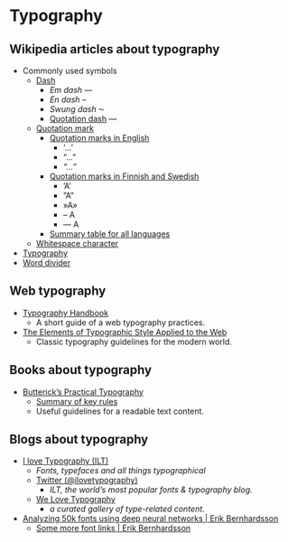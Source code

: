 # Typography



## Wikipedia articles about typography

- Commonly used symbols
  - [Dash](https://en.wikipedia.org/wiki/Dash)
    - _Em dash_ —
    - _En dash_ –
    - _Swung dash_ ⁓
    - [Quotation dash](https://en.wikipedia.org/wiki/Quotation_mark#Quotation_dash) ―
  - [Quotation mark](https://en.wikipedia.org/wiki/Quotation_mark)
    - [Quotation marks in English](https://en.wikipedia.org/wiki/Quotation_mark#Quotation_marks_in_English)
      - ‘…’
      - “…”
      - _“…”_
    - [Quotation marks in Finnish and Swedish](https://en.wikipedia.org/wiki/Quotation_mark#Finnish_and_Swedish)
      - ’A’
      - ”A”
      - »A»
      - – A
      - ― A
    - [Summary table for all languages](https://en.wikipedia.org/wiki/Quotation_mark#Summary_table_for_all_languages)
  - [Whitespace character](https://en.wikipedia.org/wiki/Whitespace_character)
- [Typography](https://en.wikipedia.org/wiki/Typography)
- [Word divider](https://en.wikipedia.org/wiki/Word_divider)


## Web typography

- [Typography Handbook](http://typographyhandbook.com/)
  - A short guide of a web typography practices.
- [The Elements of Typographic Style Applied to the Web](http://webtypography.net/toc)
  - Classic typography guidelines for the modern world.


## Books about typography

- [Butterick’s Practical Typography](http://practicaltypography.com/)
  - [Summary of key rules](http://practicaltypography.com/summary-of-key-rules.html)
  - Useful guidelines for a readable text content.



## Blogs about typography

- [I love Typography (ILT)](http://ilovetypography.com/)
  - _Fonts, typefaces and all things typographical_
  - [Twitter (@ilovetypography)](https://twitter.com/ilovetypography)
    - _ILT, the world’s most popular fonts & typography blog._
  - [We Love Typography](http://welovetypography.com/)
    - _a curated gallery of type-related content._
- [Analyzing 50k fonts using deep neural networks | Erik Bernhardsson](http://erikbern.com/2016/01/21/analyzing-50k-fonts-using-deep-neural-networks/)
  - [Some more font links | Erik Bernhardsson](http://erikbern.com/2016/01/25/some-more-font-links/)
